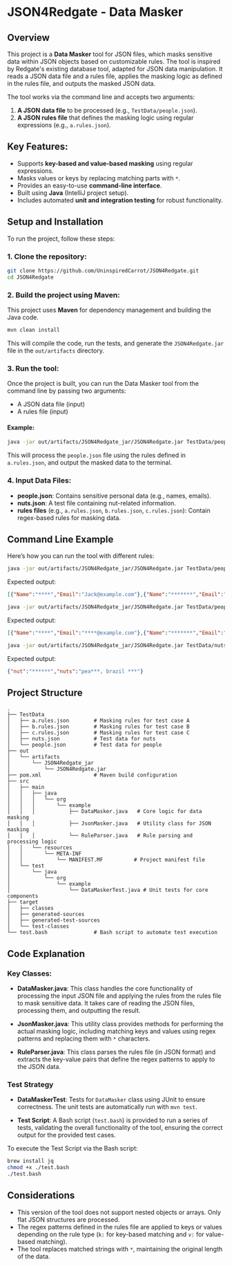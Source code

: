 # **JSON4Redgate - Data Masker**

## Overview

This project is a **Data Masker** tool for JSON files, which masks sensitive data within JSON objects based on customizable rules. The tool is inspired by Redgate's existing database tool, adapted for JSON data manipulation. It reads a JSON data file and a rules file, applies the masking logic as defined in the rules file, and outputs the masked JSON data.

The tool works via the command line and accepts two arguments:
1. **A JSON data file** to be processed (e.g., `TestData/people.json`).
2. **A JSON rules file** that defines the masking logic using regular expressions (e.g., `a.rules.json`).

## Key Features:
- Supports **key-based and value-based masking** using regular expressions.
- Masks values or keys by replacing matching parts with `*`.
- Provides an easy-to-use **command-line interface**.
- Built using **Java** (IntelliJ project setup).
- Includes automated **unit and integration testing** for robust functionality.

## Setup and Installation

To run the project, follow these steps:

### 1. **Clone the repository**:
```bash
git clone https://github.com/UninspiredCarrot/JSON4Redgate.git
cd JSON4Redgate
```

### 2. **Build the project** using Maven:
This project uses **Maven** for dependency management and building the Java code.

```bash
mvn clean install
```
This will compile the code, run the tests, and generate the `JSON4Redgate.jar` file in the `out/artifacts` directory.

### 3. **Run the tool**:
Once the project is built, you can run the Data Masker tool from the command line by passing two arguments:
- A JSON data file (input)
- A rules file (input)

#### Example:

```bash
java -jar out/artifacts/JSON4Redgate_jar/JSON4Redgate.jar TestData/people.json TestData/a.rules.json
```

This will process the `people.json` file using the rules defined in `a.rules.json`, and output the masked data to the terminal.

### 4. **Input Data Files**:
- **people.json**: Contains sensitive personal data (e.g., names, emails).
- **nuts.json**: A test file containing nut-related information.
- **rules files** (e.g., `a.rules.json`, `b.rules.json`, `c.rules.json`): Contain regex-based rules for masking data.

## Command Line Example

Here’s how you can run the tool with different rules:

```bash
java -jar out/artifacts/JSON4Redgate_jar/JSON4Redgate.jar TestData/people.json TestData/a.rules.json
```

Expected output:
```json
[{"Name":"****","Email":"Jack@example.com"},{"Name":"*******","Email":"Bethany@redgate.com"}]
```

```bash
java -jar out/artifacts/JSON4Redgate_jar/JSON4Redgate.jar TestData/people.json TestData/b.rules.json
```

Expected output:
```json
[{"Name":"****","Email":"****@example.com"},{"Name":"*******","Email":"*******@redgate.com"}]
```

```bash
java -jar out/artifacts/JSON4Redgate_jar/JSON4Redgate.jar TestData/nuts.json TestData/c.rules.json
```

Expected output:
```json
{"nut":"******","nuts":"pea***, brazil ***"}
```

## Project Structure

```
.
├── TestData
│   ├── a.rules.json        # Masking rules for test case A
│   ├── b.rules.json        # Masking rules for test case B
│   ├── c.rules.json        # Masking rules for test case C
│   ├── nuts.json           # Test data for nuts
│   └── people.json         # Test data for people
├── out
│   └── artifacts
│       └── JSON4Redgate_jar
│           └── JSON4Redgate.jar
├── pom.xml                 # Maven build configuration
├── src
│   ├── main
│   │   ├── java
│   │   │   └── org
│   │   │       └── example
│   │   │           ├── DataMasker.java   # Core logic for data masking
│   │   │           ├── JsonMasker.java   # Utility class for JSON masking
│   │   │           └── RuleParser.java   # Rule parsing and processing logic
│   │   └── resources
│   │       └── META-INF
│   │           └── MANIFEST.MF          # Project manifest file
│   └── test
│       └── java
│           └── org
│               └── example
│                   └── DataMaskerTest.java # Unit tests for core components
├── target
│   ├── classes
│   ├── generated-sources
│   ├── generated-test-sources
│   └── test-classes
└── test.bash               # Bash script to automate test execution
```

## Code Explanation

### Key Classes:
- **DataMasker.java**: This class handles the core functionality of processing the input JSON file and applying the rules from the rules file to mask sensitive data. It takes care of reading the JSON files, processing them, and outputting the result.

- **JsonMasker.java**: This utility class provides methods for performing the actual masking logic, including matching keys and values using regex patterns and replacing them with `*` characters.

- **RuleParser.java**: This class parses the rules file (in JSON format) and extracts the key-value pairs that define the regex patterns to apply to the JSON data.

### Test Strategy

- **DataMaskerTest**: Tests for `DataMasker` class using JUnit to ensure correctness. The unit tests are automatically run with `mvn test`.

- **Test Script**: A Bash script (`test.bash`) is provided to run a series of  tests, validating the overall functionality of the tool, ensuring the correct output for the provided test cases.

To execute the Test Script via the Bash script:

```bash
brew install jq
chmod +x ./test.bash
./test.bash
```

## Considerations
- This version of the tool does not support nested objects or arrays. Only flat JSON structures are processed.
- The regex patterns defined in the rules file are applied to keys or values depending on the rule type (`k:` for key-based matching and `v:` for value-based matching).
- The tool replaces matched strings with `*`, maintaining the original length of the data.

